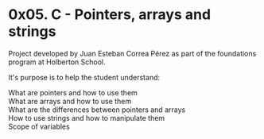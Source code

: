 # 0x05. C - Pointers, arrays and strings

Project developed by Juan Esteban Correa Pérez as part of the foundations program at Holberton School.

It's purpose is to help the student understand:

What are pointers and how to use them  
What are arrays and how to use them  
What are the differences between pointers and arrays  
How to use strings and how to manipulate them  
Scope of variables  
